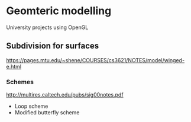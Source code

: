 # Geomteric modelling

University projects using OpenGL

## Subdivision for surfaces

https://pages.mtu.edu/~shene/COURSES/cs3621/NOTES/model/winged-e.html

### Schemes
http://multires.caltech.edu/pubs/sig00notes.pdf

* Loop scheme
* Modified butterfly scheme


